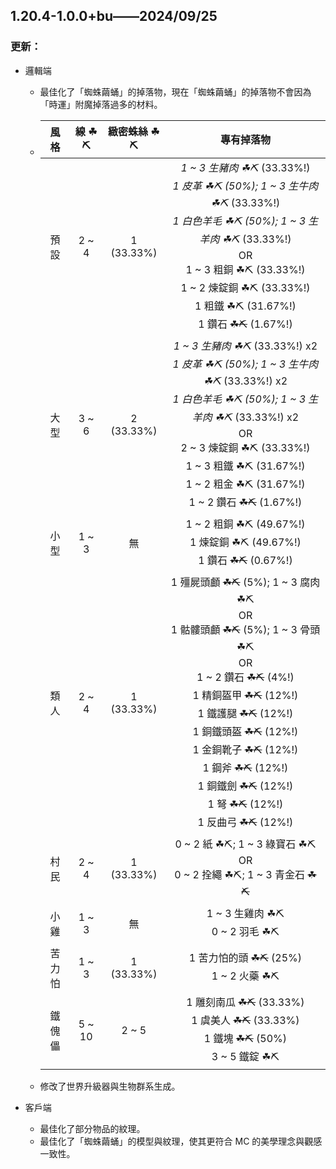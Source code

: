 ## 1.20.4-1.0.0+bu——2024/09/25

### 更新：

- 邏輯端
	- 最佳化了「蜘蛛繭蛹」的掉落物，現在「蜘蛛繭蛹」的掉落物不會因為「時運」附魔掉落過多的材料。
	- | 風格  |  線 ☘⛏  |  緻密蛛絲 ☘⛏   |                                                                                                                                                        專有掉落物                                                                                                                                                        |
      |:---:|:------:|:----------:|:-------------------------------------------------------------------------------------------------------------------------------------------------------------------------------------------------------------------------------------------------------------------------------------------------------------------:|
	  | 預設  | 2 ~ 4  | 1 (33.33%) |                                         *1 ~ 3 生豬肉 ☘⛏* (33.33%!) <br> *1 皮革 ☘⛏ (50%); 1 ~ 3 生牛肉 ☘⛏* (33.33%!) <br> *1 白色羊毛 ☘⛏ (50%); 1 ~ 3 生羊肉 ☘⛏* (33.33%!) <br>OR<br> 1 ~ 3 粗銅 ☘⛏ (33.33%!) <br> 1 ~ 2 煉錠銅 ☘⛏ (33.33%!) <br> 1 粗鐵 ☘⛏ (31.67%!) <br> 1 鑽石 ~~☘⛏~~ (1.67%!)                                          |
	  | 大型  | 3 ~ 6  | 2 (33.33%) |                                 *1 ~ 3 生豬肉 ☘⛏* (33.33%!) x2 <br> *1 皮革 ☘⛏ (50%); 1 ~ 3 生牛肉 ☘⛏* (33.33%!) x2 <br> *1 白色羊毛 ☘⛏ (50%); 1 ~ 3 生羊肉 ☘⛏* (33.33%!) x2 <br>OR<br> 2 ~ 3 煉錠銅 ☘⛏ (33.33%!) <br> 1 ~ 3 粗鐵 ☘⛏ (31.67%!) <br> 1 ~ 2 粗金 ☘⛏ (31.67%!) <br> 1 ~ 2 鑽石 ~~☘⛏~~ (1.67%!)                                 |
	  | 小型  | 1 ~ 3  |     無      |                                                                                                                       1 ~ 2 粗銅 ☘⛏ (49.67%!) <br> 1 煉錠銅 ☘⛏ (49.67%!) <br> 1 鑽石 ~~☘⛏~~ (0.67%!)                                                                                                                       |
	  | 類人  | 2 ~ 4  | 1 (33.33%) | 1 殭屍頭顱 ~~☘⛏~~ (5%); 1 ~ 3 腐肉 ☘⛏ <br>OR<br> 1 骷髏頭顱 ~~☘⛏~~ (5%); 1 ~ 3 骨頭 ☘⛏ <br>OR<br> 1 ~ 2 鑽石 ~~☘⛏~~ (4%!) <br> 1 精銅盔甲 ~~☘⛏~~ (12%!) <br> 1 鐵護腿 ~~☘⛏~~ (12%!) <br> 1 銅鐵頭盔 ~~☘⛏~~ (12%!) <br> 1 金銅靴子 ~~☘⛏~~ (12%!) <br> 1 鋼斧 ~~☘⛏~~ (12%!) <br> 1 銅鐵劍 ~~☘⛏~~ (12%!) <br> 1 弩 ~~☘⛏~~ (12%!) <br> 1 反曲弓 ~~☘⛏~~ (12%!) |
	  | 村民  | 2 ~ 4  | 1 (33.33%) |                                                                                                                          0 ~ 2 紙 ☘⛏; 1 ~ 3 綠寶石 ☘⛏ <br>OR<br> 0 ~ 2 拴繩 ☘⛏; 1 ~ 3 青金石 ~~☘⛏~~                                                                                                                          |
	  | 小雞  | 1 ~ 3  |     無      |                                                                                                                                            1 ~ 3 生雞肉 ☘⛏ <br> 0 ~ 2 羽毛 ☘⛏                                                                                                                                            |
	  | 苦力怕 | 1 ~ 3  | 1 (33.33%) |                                                                                                                                        1 苦力怕的頭 ~~☘⛏~~ (25%) <br> 1 ~ 2 火藥 ☘⛏                                                                                                                                        |
	  | 鐵傀儡 | 5 ~ 10 |   2 ~ 5    |                                                                                                              1 雕刻南瓜 ~~☘⛏~~ (33.33%) <br> 1 虞美人 ~~☘⛏~~ (33.33%) <br> 1 鐵塊 ~~☘⛏~~ (50%) <br> 3 ~ 5 鐵錠 ☘⛏                                                                                                              |
	- 修改了世界升級器與生物群系生成。

- 客戶端
	- 最佳化了部分物品的紋理。
	- 最佳化了「蜘蛛繭蛹」的模型與紋理，使其更符合 MC 的美學理念與觀感一致性。